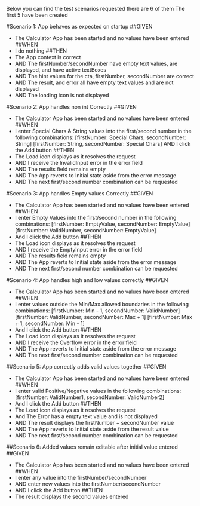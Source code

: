 Below you can find the test scenarios requested there are 6 of them The first 5 have been created

#Scenario 1: App behaves as expected on startup
##GIVEN
* The Calculator App has been started and no values have been entered
##WHEN
* I do nothing
##THEN
* The App context is correct
* AND The firstNumber/secondNumber have empty text values, are displayed, and have active textBoxes
* AND The hint values for the cta, firstNumber, secondNumber are correct
* AND The result, and error all have empty text values and are not displayed
* AND The loading icon is not displayed

#Scenario 2: App handles non int Correctly
##GIVEN
* The Calculator App has been started and no values have been entered
##WHEN
* I enter Special Chars & String values into the first/second number in the following combinations:
[firstNumber: Special Chars, secondNumber: String]
[firstNumber: String, secondNumber: Special Chars]
AND I click the Add button
##THEN
* The Load icon displays as it resolves the request
* AND I receive the InvalidInput error in the error field
* AND The results field remains empty
* AND The App reverts to Initial state aside from the error message
* AND The next first/second number combination can be requested

#Scenario 3: App handles Empty values Correctly
##GIVEN
* The Calculator App has been started and no values have been entered
##WHEN
* I enter Empty Values into the first/second number in the following combinations:
[firstNumber: EmptyValue, secondNumber: EmptyValue]
[firstNumber: ValidNumber, secondNumber: EmptyValue]
* And I click the Add button
##THEN
* The Load icon displays as it resolves the request
* AND I receive the EmptyInput error in the error field
* AND The results field remains empty
* AND The App reverts to Initial state aside from the error message
* AND The next first/second number combination can be requested

#Scenario 4: App handles high and low values correctly
##GIVEN
* The Calculator App has been started and no values have been entered
##WHEN
* I enter values outside the Min/Max allowed boundaries in the following combinations:
[firstNumber: Min - 1, secondNumber: ValidNumber]
[firstNumber: ValidNumber, secondNumber: Max + 1]
[firstNumber: Max + 1, secondNumber: Min - 1]
* And I click the Add button
##THEN
* The Load icon displays as it resolves the request
* AND I receive the Overflow error in the error field
* AND The App reverts to Initial state aside from the error message
* AND The next first/second number combination can be requested

##Scenario 5: App correctly adds valid values together
##GIVEN
* The Calculator App has been started and no values have been entered
##WHEN
* I enter valid Positive/Negative values in the following combinations:
[firstNumber: ValidNumber1, secondNumber: ValidNumber2]
* And I click the Add button
##THEN
* The Load icon displays as it resolves the request
* And The Error has a empty text value and is not displayed
* AND The result displays the firstNumber + secondNumber value
* AND The App reverts to Initial state aside from the result value
* AND The next first/second number combination can be requested

##Scenario 6: Added values remain editable after initial value entered
##GIVEN
* The Calculator App has been started and no values have been entered
##WHEN
* I enter any value into the firstNumber/secondNumber
* AND enter new values into the firstNumber/secondNumber
* AND I click the Add button
##THEN
* The result displays the second values entered
